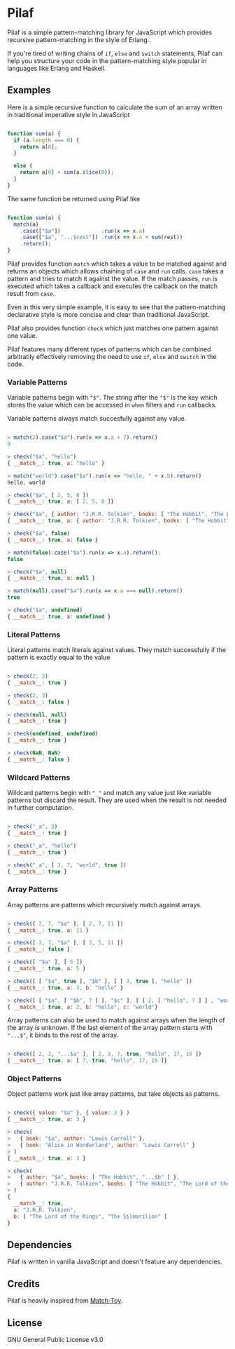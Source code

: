 # Pilaf
Pilaf is a simple pattern-matching library for JavaScript which provides
recursive pattern-matching in the style of Erlang.

If you're tired of writing chains of `if`, `else` and `switch` statements,
Pilaf can help you structure your code in the pattern-matching style popular in
languages like Erlang and Haskell.

## Examples

Here is a simple recursive function to calculate the sum of an array written in
traditional imperative style in JavaScript

```javascript

function sum(a) {
  if (a.length === 0) {
    return a[0];
  }

  else {
    return a[0] + sum(a.slice(0));
  }
}

```

The same function be returned using Pilaf like

```javascript

function sum(a) {
  match(a)
    .case(["$a"])             .run(x => x.a)
    .case(["$a", "...$rest"]) .run(x => x.a + sum(rest))
    .return();
}

```

Pilaf provides function `match` which takes a value to be matched against and
returns an objects which allows chaining of `case` and `run` calls. `case`
takes a pattern and tries to match it against the value. If the match passes,
`run` is executed which takes a callback and executes the callback on the match
result from `case`.

Even in this very simple example, it is easy to see that the pattern-matching declarative
style is more concise and clear than traditional JavaScript.

Pilaf also provides function `check` which just matches one pattern against one value.

Pilaf features many different types of patterns which can be combined
arbitratily effectively removing the need to use `if`, `else` and `switch` in
the code.

### Variable Patterns
Variable patterns begin with `"$"`. The string after the `"$"` is the key which
stores the value which can be accessed in `when` filters and `run` callbacks.

Variable patterns always match succesfully against any value.

```javascript

> match(2).case("$a").run(x => x.a + 7).return()
9

> check("$a", "hello")
{ __match__: true, a: "hello" }

> match("world").case("$a").run(x => "hello, " + x.b).return()
hello, world

> check("$a", [ 2, 5, 8 ])
{ __match__: true, a: [ 2, 5, 8 ]}

> check("$a", { author: "J.R.R. Tolkien", books: [ "The Hobbit", "The Lord of the Rings" ] })
{ __match__: true, a: { author: "J.R.R. Tolkien", books: [ "The Hobbit", "The Lord of the Rings" ] })

> check("$a", false)
{ __match__: true, a: false }

> match(false).case("$a").run(x => x.a).return();
false

> check("$a", null)
{ __match__: true, a: null }

> match(null).case("$a").run(x => x.a === null).return()
true

> check("$a", undefined)
{ __match__: true, a: undefined }

```

### Literal Patterns
Literal patterns match literals against values. They match successfully if the
pattern is exactly equal to the value

```javascript

> check(2, 2)
{ __match__: true }

> check(2, 3)
{ __match__: false }

> check(null, null)
{ __match__: true }

> check(undefined, undefined)
{ __match__: true }

> check(NaN, NaN)
{ __match__: false }

```


### Wildcard Patterns
Wildcard patterns begin with `"_"` and match any value just like variable
patterns but discard the result. They are used when the result is not needed in
further computation.

```javascript

> check("_a", 3)
{ __match__: true }

> check("_a", "hello")
{ __match__: true }

> check("_a", [ 3, 7, "world", true ])
{ __match__: true }

```

### Array Patterns
Array patterns are patterns which recursively match against arrays.

```javascript

> check([ 2, 7, "$a" ], [ 2, 7, 11 ])
{ __match__: true, a: 11 }

> check([ 2, 7, "$a" ], [ 3, 5, 11 ])
{ __match__: false }

> check([ "$a" ], [ 5 ])
{ __match__: true, a: 5 }

> check([ [ "$a", true ], "$b" ], [ [ 3, true ], "hello" ])
{ __match__: true, a: 3, b: "hello" }

> check([ [ "$a", [ "$b", 7 ] ], "$c" ], [ [ 2, [ "hello", 7 ] ] , "world" ])
{ __match__: true, a: 2, b: "hello", c: "world"}

```

Array patterns can also be used to match against arrays when the length of the
array is unknown. If the last element of the array pattern starts with `"...$"`,
it binds to the rest of the array.   

```javascript

> check([ 2, 3, "...$a" ], [ 2, 3, 7, true, "hello", 17, 19 ])
{ __match__: true, a: [ 7, true, "hello", 17, 19 ]}

```

### Object Patterns
Object patterns work just like array patterns, but take objects as patterns.

```javascript

> check({ value: "$a" }, { value: 3 } )
{ __match__: true, a: 3 }

> check(
>   { book: "$a", author: "Lewis Carroll" },
>   { book: "Alice in Wonderland", author: "Lewis Carroll" }
> )
{ __match__: true, a: 3 }

> check(
>   { author: "$a", books: [ "The Hobbit", "...$b" ] },
>   { author: "J.R.R. Tolkien", books: [ "The Hobbit", "The Lord of the Rings", "The Silmarilion" ] }
> )
{
  __match__: true,
  a: "J.R.R. Tolkien",
  b: [ "The Lord of the Rings", "The Silmarilion" ]
}

```

## Dependencies
Pilaf is written in vanilla JavaScript and doesn't feature any dependencies.

## Credits
Pilaf is heavily inspired from [Match-Toy](https://github.com/AlfonsoFilho/match-toy).

## License
GNU General Public License v3.0
